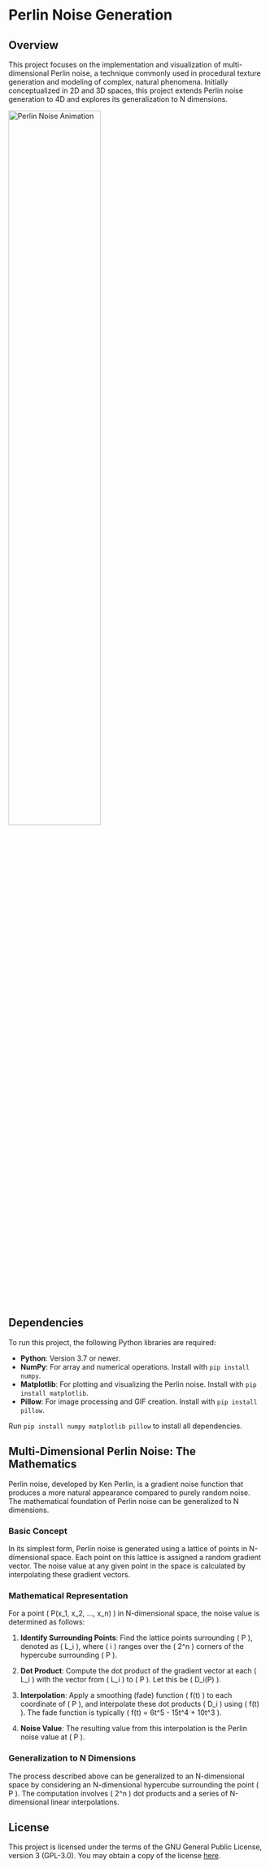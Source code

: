 # Perlin Noise Generation

## Overview

This project focuses on the implementation and visualization of multi-dimensional Perlin noise, a technique commonly used in procedural texture generation and modeling of complex, natural phenomena. Initially conceptualized in 2D and 3D spaces, this project extends Perlin noise generation to 4D and explores its generalization to N dimensions.

<img src="perlin_noise_4d.gif" alt="Perlin Noise Animation" width="60%"/>

## Dependencies

To run this project, the following Python libraries are required:

- **Python**: Version 3.7 or newer.
- **NumPy**: For array and numerical operations. Install with `pip install numpy`.
- **Matplotlib**: For plotting and visualizing the Perlin noise. Install with `pip install matplotlib`.
- **Pillow**: For image processing and GIF creation. Install with `pip install pillow`.

Run `pip install numpy matplotlib pillow` to install all dependencies.

## Multi-Dimensional Perlin Noise: The Mathematics

Perlin noise, developed by Ken Perlin, is a gradient noise function that produces a more natural appearance compared to purely random noise. The mathematical foundation of Perlin noise can be generalized to N dimensions.

### Basic Concept

In its simplest form, Perlin noise is generated using a lattice of points in N-dimensional space. Each point on this lattice is assigned a random gradient vector. The noise value at any given point in the space is calculated by interpolating these gradient vectors.

### Mathematical Representation

For a point \( P(x_1, x_2, ..., x_n) \) in N-dimensional space, the noise value is determined as follows:

1. **Identify Surrounding Points**: Find the lattice points surrounding \( P \), denoted as \( L_i \), where \( i \) ranges over the \( 2^n \) corners of the hypercube surrounding \( P \).

2. **Dot Product**: Compute the dot product of the gradient vector at each \( L_i \) with the vector from \( L_i \) to \( P \). Let this be \( D_i(P) \).

3. **Interpolation**: Apply a smoothing (fade) function \( f(t) \) to each coordinate of \( P \), and interpolate these dot products \( D_i \) using \( f(t) \). The fade function is typically \( f(t) = 6t^5 - 15t^4 + 10t^3 \).

4. **Noise Value**: The resulting value from this interpolation is the Perlin noise value at \( P \).

### Generalization to N Dimensions

The process described above can be generalized to an N-dimensional space by considering an N-dimensional hypercube surrounding the point \( P \). The computation involves \( 2^n \) dot products and a series of N-dimensional linear interpolations.

## License

This project is licensed under the terms of the GNU General Public License, version 3 (GPL-3.0). You may obtain a copy of the license [here](https://www.gnu.org/licenses/gpl-3.0.en.html).
